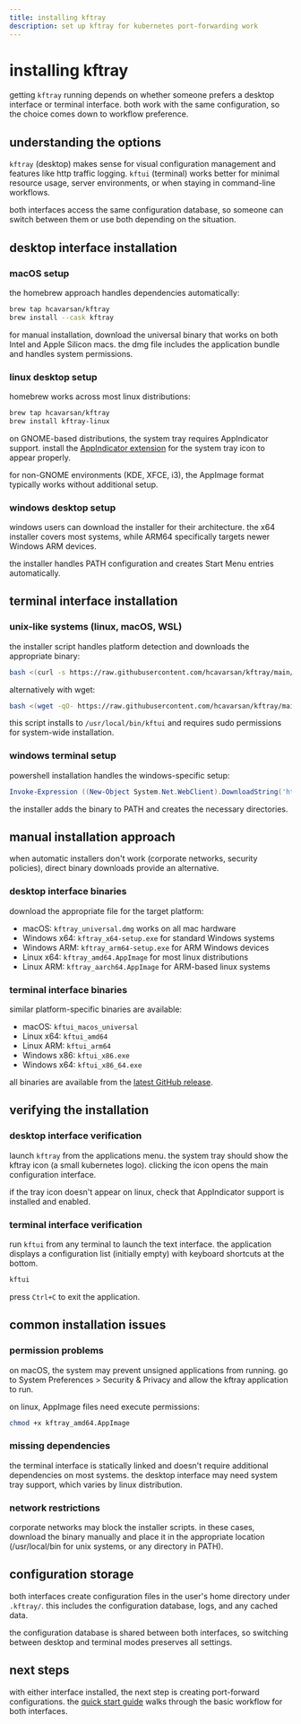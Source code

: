 ```yaml
---
title: installing kftray
description: set up kftray for kubernetes port-forwarding work
---
```


# installing kftray

getting `kftray` running depends on whether someone prefers a desktop interface or terminal interface. both work with the same configuration, so the choice comes down to workflow preference.

## understanding the options

`kftray` (desktop) makes sense for visual configuration management and features like http traffic logging. `kftui` (terminal) works better for minimal resource usage, server environments, or when staying in command-line workflows.

both interfaces access the same configuration database, so someone can switch between them or use both depending on the situation.

## desktop interface installation

### macOS setup

the homebrew approach handles dependencies automatically:

```bash
brew tap hcavarsan/kftray
brew install --cask kftray
```

for manual installation, download the universal binary that works on both Intel and Apple Silicon macs. the dmg file includes the application bundle and handles system permissions.

### linux desktop setup  

homebrew works across most linux distributions:

```bash
brew tap hcavarsan/kftray
brew install kftray-linux
```

on GNOME-based distributions, the system tray requires AppIndicator support. install the [AppIndicator extension](https://extensions.gnome.org/extension/615/appindicator-support/) for the system tray icon to appear properly.

for non-GNOME environments (KDE, XFCE, i3), the AppImage format typically works without additional setup.

### windows desktop setup

windows users can download the installer for their architecture. the x64 installer covers most systems, while ARM64 specifically targets newer Windows ARM devices.

the installer handles PATH configuration and creates Start Menu entries automatically.

## terminal interface installation

### unix-like systems (linux, macOS, WSL)

the installer script handles platform detection and downloads the appropriate binary:

```bash
bash <(curl -s https://raw.githubusercontent.com/hcavarsan/kftray/main/hacks/kftui_installer.sh)
```

alternatively with wget:

```bash
bash <(wget -qO- https://raw.githubusercontent.com/hcavarsan/kftray/main/hacks/kftui_installer.sh)
```

this script installs to `/usr/local/bin/kftui` and requires sudo permissions for system-wide installation.

### windows terminal setup

powershell installation handles the windows-specific setup:

```powershell
Invoke-Expression ((New-Object System.Net.WebClient).DownloadString('https://raw.githubusercontent.com/hcavarsan/kftray/main/hacks/kftui_installer.ps1'))
```

the installer adds the binary to PATH and creates the necessary directories.

## manual installation approach

when automatic installers don't work (corporate networks, security policies), direct binary downloads provide an alternative.

### desktop interface binaries

download the appropriate file for the target platform:

- macOS: `kftray_universal.dmg` works on all mac hardware
- Windows x64: `kftray_x64-setup.exe` for standard Windows systems  
- Windows ARM: `kftray_arm64-setup.exe` for ARM Windows devices
- Linux x64: `kftray_amd64.AppImage` for most linux distributions
- Linux ARM: `kftray_aarch64.AppImage` for ARM-based linux systems

### terminal interface binaries

similar platform-specific binaries are available:

- macOS: `kftui_macos_universal` 
- Linux x64: `kftui_amd64`
- Linux ARM: `kftui_arm64`
- Windows x86: `kftui_x86.exe`
- Windows x64: `kftui_x86_64.exe`

all binaries are available from the [latest GitHub release](https://github.com/hcavarsan/kftray/releases/latest).

## verifying the installation

### desktop interface verification

launch `kftray` from the applications menu. the system tray should show the kftray icon (a small kubernetes logo). clicking the icon opens the main configuration interface.

if the tray icon doesn't appear on linux, check that AppIndicator support is installed and enabled.

### terminal interface verification

run `kftui` from any terminal to launch the text interface. the application displays a configuration list (initially empty) with keyboard shortcuts at the bottom.

```bash
kftui
```

press `Ctrl+C` to exit the application.

## common installation issues

### permission problems

on macOS, the system may prevent unsigned applications from running. go to System Preferences > Security & Privacy and allow the kftray application to run.

on linux, AppImage files need execute permissions:

```bash
chmod +x kftray_amd64.AppImage
```

### missing dependencies

the terminal interface is statically linked and doesn't require additional dependencies on most systems. the desktop interface may need system tray support, which varies by linux distribution.

### network restrictions

corporate networks may block the installer scripts. in these cases, download the binary manually and place it in the appropriate location (/usr/local/bin for unix systems, or any directory in PATH).

## configuration storage

both interfaces create configuration files in the user's home directory under `.kftray/`. this includes the configuration database, logs, and any cached data.

the configuration database is shared between both interfaces, so switching between desktop and terminal modes preserves all settings.

## next steps

with either interface installed, the next step is creating port-forward configurations. the [quick start guide](/docs/getting-started/quick-start) walks through the basic workflow for both interfaces.
